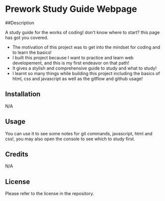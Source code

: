 # Prework Study Guide Webpage

##Description

 A study guide for the works of coding! don't know where to start? this page has got you covered.

- The motivation of this project was to get into the mindset for coding and to learn the basics!
- I built this project because I want to practice and learn web developement, and this is my first endeavor on that path!
- It gives a stylish and comprehensive guide to study and what to study!
- I learnt so many things while building this project including the basics of html, css and javascript as well as the gitflow and github usage!

## Installation

N/A

## Usage

You can use it to see some notes for git commands, javascript, html and css!, you may also open the console to see which to study first. 

## Credits

N/A

## License

Please refer to the license in the repository.